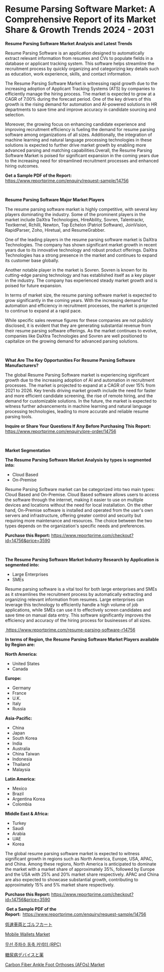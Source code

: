 <p><h1>Resume Parsing Software Market: A Comprehensive Report of its Market Share & Growth Trends 2024 - 2031</h1></p><p><strong>Resume Parsing Software Market Analysis and Latest Trends</strong></p>
<p><p>Resume Parsing Software is an application designed to automatically extract relevant information from resumes and CVs to populate fields in a database or applicant tracking system. This software helps streamline the recruitment process by quickly organizing and categorizing key details such as education, work experience, skills, and contact information.</p><p>The Resume Parsing Software Market is witnessing rapid growth due to the increasing adoption of Applicant Tracking Systems (ATS) by companies to efficiently manage the hiring process. The market is expected to grow at a CAGR of 7.00% during the forecast period. One of the key drivers of this growth is the rising demand for automation and AI-powered solutions in HR departments to save time and improve accuracy in candidate sourcing and selection.</p><p>Moreover, the growing focus on enhancing candidate experience and improving recruitment efficiency is fueling the demand for resume parsing software among organizations of all sizes. Additionally, the integration of machine learning and natural language processing technologies in these solutions is expected to further drive market growth by enabling more advanced parsing and matching capabilities.Overall, the Resume Parsing Software Market is poised for significant expansion in the coming years due to the increasing need for streamlined recruitment processes and enhanced hiring outcomes.</p></p>
<p><strong>Get a Sample PDF of the Report:&nbsp;</strong> <a href="https://www.reportprime.com/enquiry/request-sample/14756">https://www.reportprime.com/enquiry/request-sample/14756</a></p>
<p>&nbsp;</p>
<p><strong>Resume Parsing Software Major Market Players</strong></p>
<p><p>The resume parsing software market is highly competitive, with several key players dominating the industry. Some of the prominent players in the market include DaXtra Technologies, HireAbility, Sovren, Talentrackr, Textkernel, Rchilli, Newton, Top Echelon (Patriot Software), JoinVision, RapidParser, Zoho, Hiretual, and ResumeGrabber.</p><p>One of the leading players in the resume parsing software market is DaXtra Technologies. The company has shown significant market growth in recent years due to its innovative technology and robust product offerings. DaXtra Technologies has a strong presence in the market and continues to expand its customer base globally.</p><p>Another notable player in the market is Sovren. Sovren is known for its cutting-edge parsing technology and has established itself as a key player in the industry. The company has experienced steady market growth and is poised for future expansion.</p><p>In terms of market size, the resume parsing software market is expected to grow significantly in the coming years. With the increasing demand for automation and efficiency in recruitment processes, the market is projected to continue to expand at a rapid pace.</p><p>While specific sales revenue figures for these companies are not publicly disclosed, it is evident that they are generating substantial revenue from their resume parsing software offerings. As the market continues to evolve, companies like DaXtra Technologies and Sovren are well positioned to capitalize on the growing demand for advanced parsing solutions.</p></p>
<p>&nbsp;</p>
<p><strong>What Are The Key Opportunities For Resume Parsing Software Manufacturers?</strong></p>
<p><p>The global Resume Parsing Software market is experiencing significant growth due to the increasing adoption of AI and automation in recruitment processes. The market is projected to expand at a CAGR of over 15% from 2021 to 2026. Key trends driving market growth include the need for faster and more efficient candidate screening, the rise of remote hiring, and the demand for customizable solutions. In the future, the market is expected to witness further advancements in machine learning and natural language processing technologies, leading to more accurate and reliable resume parsing tools.</p></p>
<p><strong>Inquire or Share Your Questions If Any Before Purchasing This Report:</strong> <a href="https://www.reportprime.com/enquiry/pre-order/14756">https://www.reportprime.com/enquiry/pre-order/14756</a></p>
<p>&nbsp;</p>
<p><strong>Market Segmentation</strong></p>
<p><strong>The Resume Parsing Software Market Analysis by types is segmented into:</strong></p>
<p><ul><li>Cloud Based</li><li>On-Premise</li></ul></p>
<p><p>Resume Parsing Software market can be categorized into two main types: Cloud Based and On-Premise. Cloud Based software allows users to access the software through the internet, making it easier to use on multiple devices and locations without the need for local installation. On the other hand, On-Premise software is installed and operated from the user's own servers and infrastructure, offering greater control and security but requiring more maintenance and resources. The choice between the two types depends on the organization's specific needs and preferences.</p></p>
<p><strong>Purchase this Report:&nbsp;</strong><a href="https://www.reportprime.com/checkout?id=14756&price=3590">https://www.reportprime.com/checkout?id=14756&price=3590</a></p>
<p>&nbsp;</p>
<p><strong>The Resume Parsing Software Market Industry Research by Application is segmented into:</strong></p>
<p><ul><li>Large Enterprises</li><li>SMEs</li></ul></p>
<p><p>Resume parsing software is a vital tool for both large enterprises and SMEs as it streamlines the recruitment process by automatically extracting and organizing relevant information from resumes. Large enterprises can leverage this technology to efficiently handle a high volume of job applications, while SMEs can use it to effectively screen candidates and save time on manual data entry. This software significantly improves the efficiency and accuracy of the hiring process for businesses of all sizes.</p></p>
<p><a href="https://www.reportprime.com/resume-parsing-software-r14756">&nbsp;https://www.reportprime.com/resume-parsing-software-r14756</a></p>
<p><strong>In terms of Region, the Resume Parsing Software Market Players available by Region are:</strong></p>
<p>
    <p> <strong> North America: </strong>
        <ul>
            <li>United States</li>
            <li>Canada</li>
        </ul>
        </p> 
    <p> <strong> Europe: </strong>
        <ul>
            <li>Germany</li>
            <li>France</li>
            <li>U.K.</li>
            <li>Italy</li>
            <li>Russia</li>
        </ul>
        </p> 
    <p> <strong> Asia-Pacific: </strong>
        <ul>
            <li>China</li>
            <li>Japan</li>
            <li>South Korea</li>
            <li>India</li>
            <li>Australia</li>
            <li>China Taiwan</li>
            <li>Indonesia</li>
            <li>Thailand</li>
            <li>Malaysia</li>
        </ul>
        </p> 
    <p> <strong> Latin America: </strong>
        <ul>
            <li>Mexico</li>
            <li>Brazil</li>
            <li>Argentina Korea</li>
            <li>Colombia</li>
        </ul>
        </p> 
    <p> <strong> Middle East & Africa: </strong>
        <ul>
            <li>Turkey</li>
            <li>Saudi</li>
            <li>Arabia</li>
            <li>UAE</li>
            <li>Korea</li>
        </ul>
    </p>
    </p>
<p><p>The global resume parsing software market is expected to witness significant growth in regions such as North America, Europe, USA, APAC, and China. Among these regions, North America is anticipated to dominate the market with a market share of approximately 35%, followed by Europe and the USA with 25% and 20% market share respectively. APAC and China are also expected to showcase substantial growth, contributing to approximately 15% and 5% market share respectively.</p></p>
<p><strong>Purchase this Report: </strong><a href="https://www.reportprime.com/checkout?id=14756&price=3590">https://www.reportprime.com/checkout?id=14756&price=3590</a></p>
<p>&nbsp;<strong>Get a Sample PDF of the Report:&nbsp;&nbsp;</strong><a href="https://www.reportprime.com/enquiry/request-sample/14756">https://www.reportprime.com/enquiry/request-sample/14756</a></p>
<p><strong></strong></p>
<p><p><a href="https://github.com/zjkmgcs938405/Market-Research-Report-List-4/blob/main/982362787047.md">低速車両とゴルフカート</a></p><p><a href="https://github.com/ayamgoreng5458/Market-Research-Report-List-2/blob/main/mobile-wallets-market.md">Mobile Wallets Market</a></p><p><a href="https://github.com/KellyLyncyh543964/Market-Research-Report-List-3/blob/main/3521452107879.md">무선 주파수 동축 커넥터 (RPC)</a></p><p><a href="https://medium.com/@lenorakris2023/%E7%B3%96%E5%B0%BF%E7%97%85%E3%83%87%E3%83%90%E3%82%A4%E3%82%B9%E3%81%A8%E8%96%AC%E5%B8%82%E5%A0%B4%E3%81%AE%E3%83%8A%E3%83%93%E3%82%B2%E3%83%BC%E3%82%B7%E3%83%A7%E3%83%B3-2024%E5%B9%B4%E3%81%8B%E3%82%892031%E5%B9%B4%E3%81%BE%E3%81%A7%E3%81%AE%E5%B0%82%E9%96%80%E5%AE%B6%E3%81%AB%E3%82%88%E3%82%8B%E5%88%86%E6%9E%90%E3%81%A8%E5%B8%82%E5%A0%B4%E4%BA%88%E6%B8%AC-0ea0b444862a">糖尿病デバイスと薬</a></p><p><a href="https://medium.com/@eltaoberts/carbon-fiber-ankle-foot-orthoses-afos-market-industry-trends-and-forecast-for-period-from-2024-5922ffa77def">Carbon Fiber Ankle Foot Orthoses (AFOs) Market</a></p></p>